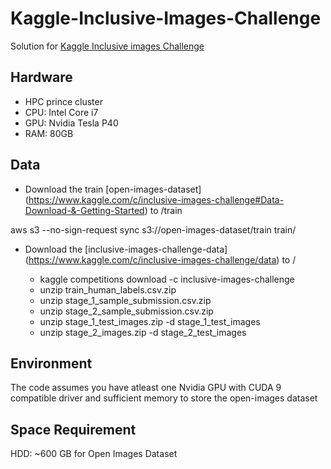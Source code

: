 # Kaggle-Inclusive-Images-Challenge
Solution for [Kaggle Inclusive images Challenge](https://www.kaggle.com/c/inclusive-images-challenge)

## Hardware
- HPC prince cluster
- CPU: Intel Core i7
- GPU: Nvidia Tesla P40 
- RAM: 80GB

## Data
- Download the train [open-images-dataset] (https://www.kaggle.com/c/inclusive-images-challenge#Data-Download-&-Getting-Started) to /train

aws s3 --no-sign-request sync s3://open-images-dataset/train train/

- Download the [inclusive-images-challenge-data] (https://www.kaggle.com/c/inclusive-images-challenge/data) to /

  - kaggle competitions download -c inclusive-images-challenge
  - unzip train_human_labels.csv.zip
  - unzip stage_1_sample_submission.csv.zip
  - unzip stage_2_sample_submission.csv.zip
  - unzip stage_1_test_images.zip -d stage_1_test_images
  - unzip stage_2_images.zip -d stage_2_test_images

## Environment
The code assumes you have atleast one Nvidia GPU with CUDA 9 compatible driver and sufficient memory to store the open-images dataset

## Space Requirement
HDD: ~600 GB for Open Images Dataset




